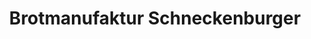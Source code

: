---
title: "Brotmanufaktur Schneckenburger"
url: /konstanz/brotmanufaktur-schneckenburger/
shop: Bäckerei
---